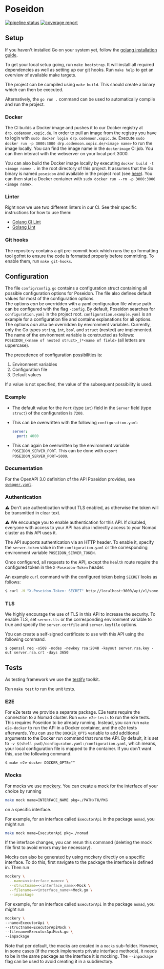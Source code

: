 # Poseidon

[![pipeline status](https://gitlab.hpi.de/codeocean/codemoon/poseidon/badges/main/pipeline.svg)](https://gitlab.hpi.de/codeocean/codemoon/poseidon/-/commits/main)
[![coverage report](https://gitlab.hpi.de/codeocean/codemoon/poseidon/badges/main/coverage.svg)](https://gitlab.hpi.de/codeocean/codemoon/poseidon/-/commits/main)

## Setup

If you haven't installed Go on your system yet, follow the [golang installation guide](https://golang.org/doc/install).

To get your local setup going, run `make bootstrap`. It will install all required dependencies as well as setting up our git hooks. Run `make help` to get an overview of available make targets.

The project can be compiled using `make build`. This should create a binary which can then be executed.

Alternatively, the `go run .` command can be used to automatically compile and run the project.

### Docker

The CI builds a Docker image and pushes it to our Docker registry at `drp.codemoon.xopic.de`. In order to pull an image from the registry you have to login with `sudo docker login drp.codemoon.xopic.de`. Execute `sudo docker run -p 3000:3000 drp.codemoon.xopic.de/<image name>` to run the image locally. You can find the image name in the `dockerimage` CI job. You can then interact with the webserver on your local port 3000.

You can also build the Docker image locally by executing `docker build -t <image name> .` in the root directory of this project. It assumes that the Go binary is named `poseidon` and available in the project root (see [here](#setup)). You can then start a Docker container with `sudo docker run --rm -p 3000:3000 <image name>`.

### Linter

Right now we use two different linters in our CI. See their specific instructions for how to use them:

- [Golang CI Lint](https://golangci-lint.run/usage/install/#local-installation)
- [Golang Lint](https://github.com/golang/lint)

### Git hooks

The repository contains a git pre-commit hook which runs the go formatting tool gofmt to ensure the code is formatted properly before committing. To enable them, run `make git-hooks`.

## Configuration

The file `config/config.go` contains a configuration struct containing all possible configuration options for Poseidon. The file also defines default values for most of the configuration options.  
The options *can* be overridden with a yaml configuration file whose path can be configured with the flag `-config`. By default, Poseidon searches for `configuration.yaml` in the project root. `configuration.example.yaml` is an example for a configuration file and contains explanations for all options.  
The options *can* also be overridden by environment variables. Currently, only the Go types `string`, `int`, `bool` and `struct` (nested) are implemented. The name of the environment variable is constructed as follows: `POSEIDON_(<name of nested struct>_)*<name of field>` (all letters are uppercase).

The precedence of configuration possibilities is:

1. Environment variables
1. Configuration file
1. Default values

If a value is not specified, the value of the subsequent possibility is used.

### Example

- The default value for the `Port` (type `int`) field in the `Server` field (type `struct`) of the configuration is `7200`.
- This can be overwritten with the following `configuration.yaml`:

  ```yaml
  server:
    port: 4000
  ```

- This can again be overwritten by the environment variable `POSEIDON_SERVER_PORT`. This can be done with `export POSEIDON_SERVER_PORT=5000`.

### Documentation

For the OpenAPI 3.0 definition of the API Poseidon provides, see [`swagger.yaml`](docs/swagger.yaml).

### Authentication

⚠️ Don't use authentication without TLS enabled, as otherwise the token will be transmitted in clear text.

⚠ We encourage you to enable authentication for this API. If disabled, everyone with access to your API has also indirectly access to your Nomad cluster as this API uses it.

The API supports authentication via an HTTP header. To enable it, specify the `server.token` value in the `configuration.yaml` or the corresponding environment variable `POSEIDON_SERVER_TOKEN`.

Once configured, all requests to the API, except the `health` route require the configured token in the `X-Poseidon-Token` header.

An example `curl` command with the configured token being `SECRET` looks as follows:

```bash
$ curl -H "X-Poseidon-Token: SECRET" http://localhost:3000/api/v1/some-protected-route
```

### TLS

We highly encourage the use of TLS in this API to increase the security. To enable TLS, set `server.tls` or the corresponding environment variable to true and specify the `server.certfile` and `server.keyfile` options.

You can create a self-signed certificate to use with this API using the following command.

```shell
$ openssl req -x509 -nodes -newkey rsa:2048 -keyout server.rsa.key -out server.rsa.crt -days 3650
```

## Tests

As testing framework we use the [testify](https://github.com/stretchr/testify) toolkit. 

Run `make test` to run the unit tests.

### E2E

For e2e tests we provide a separate package. E2e tests require the connection to a Nomad cluster.
Run `make e2e-tests` to run the e2e tests. This requires Poseidon to be already running.
Instead, you can run `make e2e-docker` to run the API in a Docker container, and the e2e tests afterwards.
You can use the `DOCKER_OPTS` variable to add additional arguments to the Docker run command that runs the API. By default, it is set to `-v $(shell pwd)/configuraton.yaml:/configuration.yaml`, which means, your local configuration file is mapped to the container. If you don't want this, use the following command.

```shell
$ make e2e-docker DOCKER_OPTS=""
```

### Mocks

For mocks we use [mockery](https://github.com/vektra/mockery). You can create a mock for the interface of your choice by running

```bash
make mock name=INTERFACE_NAME pkg=./PATH/TO/PKG
```

on a specific interface.

For example, for an interface called `ExecutorApi` in the package `nomad`, you might run

```bash
make mock name=ExecutorApi pkg=./nomad
```

If the interface changes, you can rerun this command (deleting the mock file first to avoid errors may be necessary).

Mocks can also be generated by using mockery directly on a specific interface. To do this, first navigate to the package the interface is defined in. Then run

```bash
mockery \
  --name=<<interface_name>> \
  --structname=<<interface_name>>Mock \
  --filename=<<interface_name>>Mock.go \
  --inpackage
```

For example, for an interface called `ExecutorApi` in the package `nomad`, you might run

```bash
mockery \
--name=ExecutorApi \
--structname=ExecutorApiMock \
--filename=ExecutorApiMock.go \
--inpackage
```

Note that per default, the mocks are created in a `mocks` sub-folder. However, in some cases (if the mock implements private interface methods), it needs to be in the same package as the interface it is mocking. The `--inpackage` flag can be used to avoid creating it in a subdirectory.
